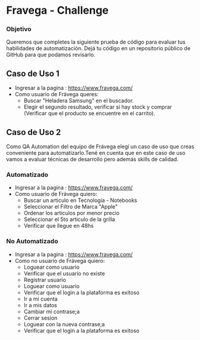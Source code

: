 # Fravega - Challenge

### Objetivo
Queremos que completes la siguiente prueba de código para evaluar tus habilidades de
automatización. Dejá tu código en un repositorio público de GitHub para que podamos
revisarlo.

## Caso de Uso 1
- Ingresar a la pagina : https://www.fravega.com/
- Como usuario de Frávega queres:
    - Buscar "Heladera Samsung" en el buscador.
    - Elegir el segundo resultado, verificar si hay stock y comprar (Verificar que el producto se encuentre en el carrito).

## Caso de Uso 2
Como QA Automation del equipo de Frávega elegí un caso de uso que creas conveniente
para automatizarlo.Tené en cuenta que en este caso de uso vamos a evaluar técnicas de
desarrollo pero además skills de calidad.

### Automatizado
- Ingresar a la pagina : https://www.fravega.com/
- Como usuario de Frávega quiero: 
    - Buscar un articulo en Tecnologia - Notebooks
    - Seleccionar el Filtro de Marca "Apple"
    - Ordenar los articulos por menor precio
    - Seleccionar el 5to articulo de la grilla
    - Verificar que llegue en 48hs


### No Automatizado
- Ingresar a la pagina : https://www.fravega.com/
- Como no usuario de Frávega quiero:
    - Loguear como usuario
    - Verificar que el usuario no existe
    - Registrar usuario
    - Loguear como usuario
    - Verificar que el login a la plataforma es exitoso
    - Ir a mi cuenta
    - Ir a mis datos
    - Cambiar mi contrase;a
    - Cerrar sesion
    - Loguear con la nueva contrase;a
    - Verificar que el login a la plataforma es exitoso